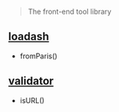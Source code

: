 > The front-end tool library

## [loadash](https://github.com/lodash/lodash)

- fromParis()

## [validator](https://github.com/validatorjs/validator.js)

- isURL()
